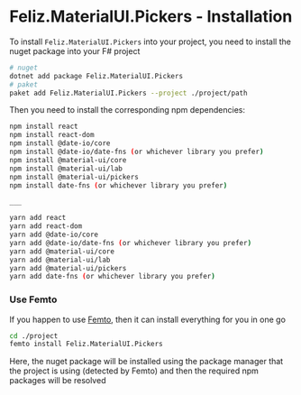 # Feliz.MaterialUI.Pickers - Installation

To install `Feliz.MaterialUI.Pickers` into your project, you need to install the nuget package into your F# project
```bash
# nuget
dotnet add package Feliz.MaterialUI.Pickers
# paket
paket add Feliz.MaterialUI.Pickers --project ./project/path
```
Then you need to install the corresponding npm dependencies:
```bash
npm install react
npm install react-dom
npm install @date-io/core
npm install @date-io/date-fns (or whichever library you prefer)
npm install @material-ui/core
npm install @material-ui/lab
npm install @material-ui/pickers
npm install date-fns (or whichever library you prefer)

___

yarn add react
yarn add react-dom
yarn add @date-io/core
yarn add @date-io/date-fns (or whichever library you prefer)
yarn add @material-ui/core
yarn add @material-ui/lab
yarn add @material-ui/pickers
yarn add date-fns (or whichever library you prefer)
```

### Use Femto

If you happen to use [Femto](https://github.com/Zaid-Ajaj/Femto), then it can install everything for you in one go
```bash
cd ./project
femto install Feliz.MaterialUI.Pickers
```
Here, the nuget package will be installed using the package manager that the project is using (detected by Femto) and then the required npm packages will be resolved
